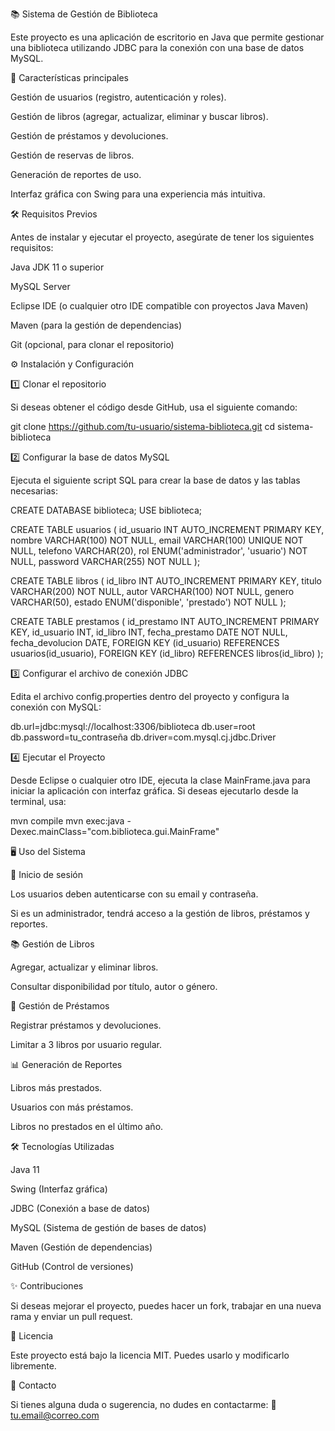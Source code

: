 📚 Sistema de Gestión de Biblioteca

Este proyecto es una aplicación de escritorio en Java que permite gestionar una biblioteca utilizando JDBC para la conexión con una base de datos MySQL.

🚀 Características principales

Gestión de usuarios (registro, autenticación y roles).

Gestión de libros (agregar, actualizar, eliminar y buscar libros).

Gestión de préstamos y devoluciones.

Gestión de reservas de libros.

Generación de reportes de uso.

Interfaz gráfica con Swing para una experiencia más intuitiva.

🛠️ Requisitos Previos

Antes de instalar y ejecutar el proyecto, asegúrate de tener los siguientes requisitos:

Java JDK 11 o superior

MySQL Server

Eclipse IDE (o cualquier otro IDE compatible con proyectos Java Maven)

Maven (para la gestión de dependencias)

Git (opcional, para clonar el repositorio)

⚙️ Instalación y Configuración

1️⃣ Clonar el repositorio

Si deseas obtener el código desde GitHub, usa el siguiente comando:

git clone https://github.com/tu-usuario/sistema-biblioteca.git
cd sistema-biblioteca

2️⃣ Configurar la base de datos MySQL

Ejecuta el siguiente script SQL para crear la base de datos y las tablas necesarias:

CREATE DATABASE biblioteca;
USE biblioteca;

CREATE TABLE usuarios (
id_usuario INT AUTO_INCREMENT PRIMARY KEY,
nombre VARCHAR(100) NOT NULL,
email VARCHAR(100) UNIQUE NOT NULL,
telefono VARCHAR(20),
rol ENUM('administrador', 'usuario') NOT NULL,
password VARCHAR(255) NOT NULL
);

CREATE TABLE libros (
id_libro INT AUTO_INCREMENT PRIMARY KEY,
titulo VARCHAR(200) NOT NULL,
autor VARCHAR(100) NOT NULL,
genero VARCHAR(50),
estado ENUM('disponible', 'prestado') NOT NULL
);

CREATE TABLE prestamos (
id_prestamo INT AUTO_INCREMENT PRIMARY KEY,
id_usuario INT,
id_libro INT,
fecha_prestamo DATE NOT NULL,
fecha_devolucion DATE,
FOREIGN KEY (id_usuario) REFERENCES usuarios(id_usuario),
FOREIGN KEY (id_libro) REFERENCES libros(id_libro)
);

3️⃣ Configurar el archivo de conexión JDBC

Edita el archivo config.properties dentro del proyecto y configura la conexión con MySQL:

db.url=jdbc:mysql://localhost:3306/biblioteca
db.user=root
db.password=tu_contraseña
db.driver=com.mysql.cj.jdbc.Driver

4️⃣ Ejecutar el Proyecto

Desde Eclipse o cualquier otro IDE, ejecuta la clase MainFrame.java para iniciar la aplicación con interfaz gráfica.
Si deseas ejecutarlo desde la terminal, usa:

mvn compile
mvn exec:java -Dexec.mainClass="com.biblioteca.gui.MainFrame"

🖥️ Uso del Sistema

👤 Inicio de sesión

Los usuarios deben autenticarse con su email y contraseña.

Si es un administrador, tendrá acceso a la gestión de libros, préstamos y reportes.

📚 Gestión de Libros

Agregar, actualizar y eliminar libros.

Consultar disponibilidad por título, autor o género.

📖 Gestión de Préstamos

Registrar préstamos y devoluciones.

Limitar a 3 libros por usuario regular.

📊 Generación de Reportes

Libros más prestados.

Usuarios con más préstamos.

Libros no prestados en el último año.

🛠️ Tecnologías Utilizadas

Java 11

Swing (Interfaz gráfica)

JDBC (Conexión a base de datos)

MySQL (Sistema de gestión de bases de datos)

Maven (Gestión de dependencias)

GitHub (Control de versiones)

✨ Contribuciones

Si deseas mejorar el proyecto, puedes hacer un fork, trabajar en una nueva rama y enviar un pull request.

📜 Licencia

Este proyecto está bajo la licencia MIT. Puedes usarlo y modificarlo libremente.

📩 Contacto

Si tienes alguna duda o sugerencia, no dudes en contactarme:
📧 tu.email@correo.com
